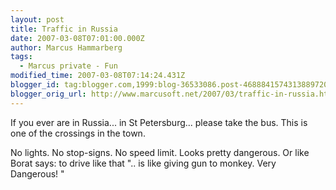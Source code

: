```yaml
---
layout: post
title: Traffic in Russia
date: 2007-03-08T07:01:00.000Z
author: Marcus Hammarberg
tags:
  - Marcus private - Fun
modified_time: 2007-03-08T07:14:24.431Z
blogger_id: tag:blogger.com,1999:blog-36533086.post-4688841574313889720
blogger_orig_url: http://www.marcusoft.net/2007/03/traffic-in-russia.html
---
```



If you ever
are in Russia... in St Petersburg... please take the
bus. This is one of the crossings in the town.

No lights. No stop-signs. No speed limit. Looks pretty
dangerous. Or like Borat says: to drive like that
".. is like giving gun to monkey. Very Dangerous! "
